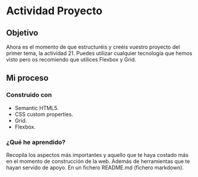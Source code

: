 # Actividad Proyecto

## Objetivo

Ahora es el momento de que estructuréis y creéis vuestro proyecto del primer tema, la actividad 21. Puedes utilizar cualquier tecnología que hemos visto pero os recomiendo que utilices Flexbox y Grid.

## Mi proceso

### Construido con

- Semantic HTML5.
- CSS custom properties.
- Grid.
- Flexbox.

### ¿Qué he aprendido?

Recopila los aspectos más importantes y aquello que te haya costado más en el momento de construcción de la web. Además de herramientas que te hayan servido de apoyo. En un fichero README.md (fichero markdown).
